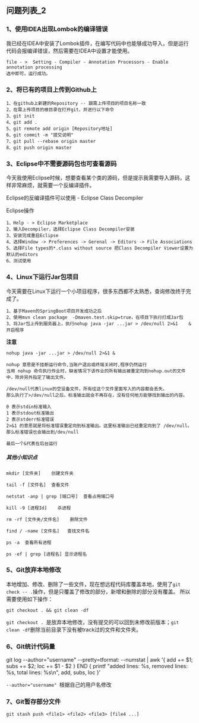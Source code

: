 ## 问题列表_2

### 1、使用IDEA出现Lombok的编译错误

我已经在IDEA中安装了Lombok插件，在编写代码中也能够成功导入，但是运行代码会报编译错误，然后需要在IDEA中设置才能使用。
```
file - >  Setting - Compiler - Annotation Processors - Enable annotation processing 
选中即可，运行成功。
```

### 2、将已有的项目上传到Github上
```
1、在github上新建的Repository -- 跟需上传项目的项目名称一致
2、在需上传项目的根目录在打开git，并进行以下命令
3、git init
4、git add .
5、git remote add origin [Repository地址]
6、git commit -m "提交说明"
7、git pull --rebase origin master
8、git push origin master
```

### 3、Eclipse中不需要源码包也可查看源码

今天我使用Eclipse时候，想要查看某个类的源码，但是提示我需要导入源码，这样非常麻烦，就需要一个反编译插件。

Eclipse的反编译插件可以使用 - Eclipse Class Decompiler

Eclipse操作
```
1、Help - > Eclipse Marketplace 
2、输入Decompiler，选择Eclipse Class Decompiler安装
3、安装完成重启Eclipse
4、选择Window -> Preferences -> Gerenal -> Editors -> File Associations 
5、选择File types的*.class without source 把Class Decompiler Viewer设置为默认的editors
6、测试使用
```

### 4、Linux下运行Jar包项目

今天需要在Linux下运行一个小项目程序，很多东西都不太熟悉，查询修改终于完成了。
```
1、基于Maven的SpringBoot项目开发成功之后
2、使用mvn clean package  -Dmaven.test.skip=true，在项目下执行打成Jar包
3、将Jar包上传到服务器上，执行nohup java -jar ...jar > /dev/null 2>&1	& 开启程序
```

**注意**
```
nohup java -jar ...jar > /dev/null 2>&1 &

nohup 意思是不挂断运行命令,当账户退出或终端关闭时,程序仍然运行
当用 nohup 命令执行作业时，缺省情况下该作业的所有输出被重定向到nohup.out的文件中，除非另外指定了输出文件。

/dev/null代表linux的空设备文件，所有往这个文件里面写入的内容都会丢失。
那么执行了>/dev/null之后，标准输出就会不再存在，没有任何地方能够找到输出的内容。

0 表示stdin标准输入
1 表示stdout标准输出
2 表示stderr标准错误
2>&1 的意思就是将标准错误重定向到标准输出。这里标准输出已经重定向到了 /dev/null。那么标准错误也会输出到/dev/null

最后一个&代表在后台运行
```

##### 其他小知识点
```
mkdir [文件夹]    创建文件夹

tail -f [文件名]  查看文件

netstat -anp | grep [端口号]  查看占用端口号

kill -9 [进程Id]    杀进程

rm -rf [文件夹/文件名]    删除文件

find / -name [文件名]   查找文件名

ps -a  查看所有进程

ps -ef | grep [进程名] 显示进程名
```

### 5、Git放弃本地修改

本地增加、修改、删除了一些文件，现在想远程代码库覆盖本地，使用了`git check -- .`操作，但是只覆盖了修改的部分，新增和删除的部分没有覆盖。
所以需要使用如下操作：
```
git checkout . && git clean -df
```

 `git checkout . `是放弃本地修改，没有提交的可以回到未修改前版本；`git clean -df`删除当前目录下没有被track过的文件和文件夹。
 
### 6、Git统计代码量


git log --author="username" --pretty=tformat: --numstat | awk '{ add += $1; subs += $2; loc += $1 - $2 } END { printf "added lines: %s, removed lines: %s, total lines: %s\n", add, subs, loc }'

`--author="username" `根据自己的用户名修改

### 7、Git暂存部分文件
```
git stash push <file1> <file2> <file3> [file4 ...]
```
